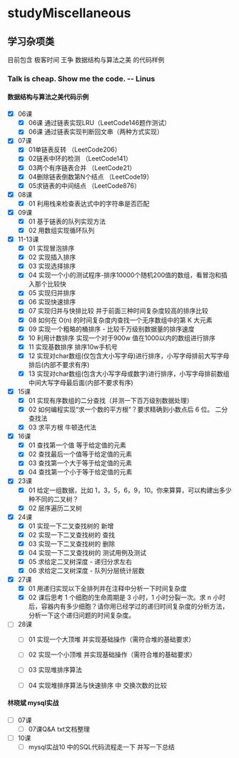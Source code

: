 # studyMiscellaneous
## 学习杂项类

 目前包含 极客时间 王争 数据结构与算法之美 的代码样例
 
 ### Talk is cheap. Show me the code.           -- Linus
 
 #### 数据结构与算法之美代码示例
 - [X] 06课 
     - [X] 06课 通过链表实现LRU（LeetCode146题作测试）
     - [X] 06课 通过链表实现判断回文串（两种方式实现）

 - [X] 07课 
     - [X] 01单链表反转 （LeetCode206）
     - [X] 02链表中环的检测 （LeetCode141）
     - [X] 03两个有序链表合并 （LeetCode21）
     - [X] 04删除链表倒数第N个结点 （LeetCode19）
     - [X] 05求链表的中间结点 （LeetCode876）
        
 - [X] 08课 
      - [X] 01 利用栈来检查表达式中的字符串是否匹配
      
 - [X] 09课 
      - [X] 01 基于链表的队列实现方法
      - [X] 02 用数组实现循环队列
      
  - [X] 11-13课 
       - [X] 01 实现冒泡排序
       - [X] 02 实现插入排序
       - [X] 03 实现选择排序
       - [X] 04 实现一个小的测试程序-排序10000个随机200值的数组，看冒泡和插入那个比较快
       - [X] 05 实现归并排序
       - [X] 06 实现快速排序
       - [X] 07 实现归并与快排比较  并于前面三种时间复杂度较高的排序比较
       - [X] 08 如何在 O(n) 的时间复杂度内查找一个无序数组中的第 K 大元素
       - [X] 09 实现一个粗略的桶排序 - 比较千万级别数据量的排序速度
       - [X] 10 利用计数排序 实现一个对于900w 值在1000以内的数组进行排序
       - [X] 11 实现基数排序 排序10w手机号
       - [X] 12 实现对char数组(仅包含大小写字母)进行排序，小写字母排前大写字母排后(内部不要求有序)
       - [X] 13 实现对char数组(包含大小写字母或数字)进行排序，小写字母排前数组中间大写字母最后面(内部不要求有序)

  - [X] 15课 
       - [X] 01 实现有序数组的二分查找（并测一下百万级别数据处理）
       - [X] 02 如何编程实现“求一个数的平方根”？要求精确到小数点后 6 位。 二分查找法
       - [X] 03 求平方根  牛顿迭代法
       
  - [X] 16课 
       - [X] 01 查找第一个值  等于给定值的元素
       - [X] 02 查找最后一个值等于给定值的元素
       - [X] 03 查找第一个大于等于给定值的元素
       - [X] 04 查找第一个小于等于给定值的元素
       
  - [X] 23课
       - [X] 01 给定一组数据，比如 1，3，5，6，9，10。你来算算，可以构建出多少种不同的二叉树？
       - [X] 02 层序遍历二叉树

  - [X] 24课
       - [X] 01 实现一下二叉查找树的 新增
       - [X] 02 实现一下二叉查找树的 查找
       - [X] 03 实现一下二叉查找树的 删除
       - [X] 04 实现一下二叉查找树的 测试用例及测试
       - [X] 05 求给定二叉树深度 - 递归分求左右
       - [X] 06 求给定二叉树深度 - 队列分层统计层数
       
  - [X] 27课
       - [X] 01 用递归实现以下全排列并在注释中分析一下时间复杂度
       - [X] 02 课后思考 1 个细胞的生命周期是 3 小时，1 小时分裂一次。求 n 小时后，容器内有多少细胞？请你用已经学过的递归时间复杂度的分析方法，分析一下这个递归问题的时间复杂度。

  - [ ] 28课
       - [ ] 01 实现一个大顶堆 并实现基础操作（需符合堆的基础要求）
       - [ ] 02 实现一个小顶堆 并实现基础操作（需符合堆的基础要求）
       - [ ] 03 实现堆排序算法
       - [ ] 04 实现堆排序算法与快速排序  中 交换次数的比较




 #### 林晓斌 mysql实战
 
 - [ ] 07课
    -[ ] 07课Q&A txt文档整理
    
 - [ ] 10课
    -[ ] mysql实战10 中的SQL代码流程走一下 并写一下总结